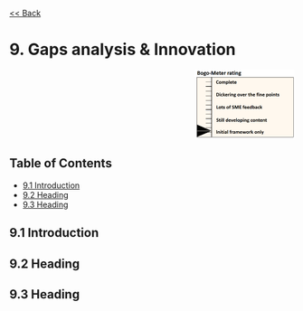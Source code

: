 [<< Back](../)

# 9. Gaps analysis & Innovation
<p align="right"><img src="../figures/bogo_ifo.png" alt="scope" title="Scope" width="35%"/></p>

## Table of Contents
* [9.1 Introduction](#9.1)
* [9.2 Heading](#9.2)
* [9.3 Heading](#9.3)

<a name="9.1"></a>
## 9.1 Introduction

<a name="9.2"></a>
## 9.2 Heading

<a name="9.3"></a>
## 9.3 Heading
